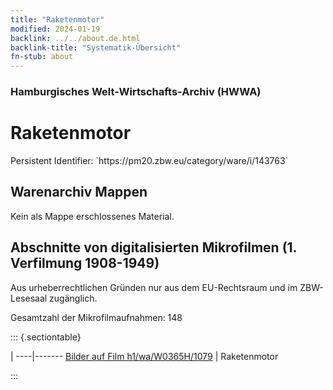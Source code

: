 ```yaml
---
title: "Raketenmotor"
modified: 2024-01-19
backlink: ../../about.de.html
backlink-title: "Systematik-Übersicht"
fn-stub: about
---
```


### Hamburgisches Welt-Wirtschafts-Archiv (HWWA)

# Raketenmotor

<div class="hint">Persistent Identifier: `https://pm20.zbw.eu/category/ware/i/143763`</div>







## Warenarchiv Mappen





Kein als Mappe erschlossenes Material.



<a id="filmsections" />

## Abschnitte von digitalisierten Mikrofilmen (1. Verfilmung 1908-1949)

<p>Aus urheberrechtlichen Gründen nur aus dem EU-Rechtsraum und im ZBW-Lesesaal zugänglich.</p>


<p>Gesamtzahl der Mikrofilmaufnahmen: 148</p>





::: {.sectiontable}

 | 
----|-------
<a class="btn" href="https://pm20.zbw.eu/film/h1/wa/W0365H/1079" rel="nofollow">Bilder auf Film h1/wa/W0365H/1079</a> | Raketenmotor


:::
















